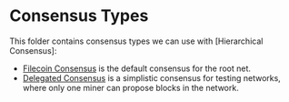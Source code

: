 # Consensus Types

This folder contains consensus types we can use with [Hierarchical Consensus]:
* [Filecoin Consensus](./fil_cns) is the default consensus for the root net.
* [Delegated Consensus](./deleg_cns) is a simplistic consensus for testing networks, where only one miner can propose blocks in the network.
